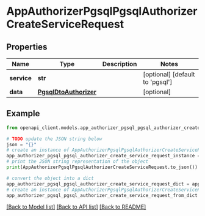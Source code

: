 # AppAuthorizerPgsqlPgsqlAuthorizerCreateServiceRequest


## Properties

Name | Type | Description | Notes
------------ | ------------- | ------------- | -------------
**service** | **str** |  | [optional] [default to 'pgsql']
**data** | [**PgsqlDtoAuthorizer**](PgsqlDtoAuthorizer.md) |  | [optional] 

## Example

```python
from openapi_client.models.app_authorizer_pgsql_pgsql_authorizer_create_service_request import AppAuthorizerPgsqlPgsqlAuthorizerCreateServiceRequest

# TODO update the JSON string below
json = "{}"
# create an instance of AppAuthorizerPgsqlPgsqlAuthorizerCreateServiceRequest from a JSON string
app_authorizer_pgsql_pgsql_authorizer_create_service_request_instance = AppAuthorizerPgsqlPgsqlAuthorizerCreateServiceRequest.from_json(json)
# print the JSON string representation of the object
print(AppAuthorizerPgsqlPgsqlAuthorizerCreateServiceRequest.to_json())

# convert the object into a dict
app_authorizer_pgsql_pgsql_authorizer_create_service_request_dict = app_authorizer_pgsql_pgsql_authorizer_create_service_request_instance.to_dict()
# create an instance of AppAuthorizerPgsqlPgsqlAuthorizerCreateServiceRequest from a dict
app_authorizer_pgsql_pgsql_authorizer_create_service_request_from_dict = AppAuthorizerPgsqlPgsqlAuthorizerCreateServiceRequest.from_dict(app_authorizer_pgsql_pgsql_authorizer_create_service_request_dict)
```
[[Back to Model list]](../README.md#documentation-for-models) [[Back to API list]](../README.md#documentation-for-api-endpoints) [[Back to README]](../README.md)



